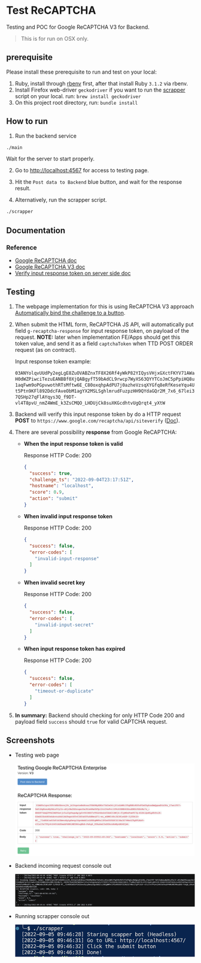 # Test ReCAPTCHA

Testing and POC for Google ReCAPTCHA V3 for Backend.

> This is for run on OSX only.

## prerequisite

Please install these prerequisite to run and test on your local:

1. Ruby, install through [rbenv](https://www.digitalocean.com/community/tutorials/how-to-install-ruby-on-rails-with-rbenv-on-macos) first, after that install Ruby `3.1.2` via rbenv.
2. Install Firefox web-driver `geckodriver` if you want to run the [scrapper](/scrapper) script on your local. run: `brew install geckodriver`
3. On this project root directory, run: `bundle install`

## How to run

1. Run the backend service

  ```bash
  ./main
  ```

  Wait for the server to start properly.

2. Go to [http://localhost:4567](http://localhost:4567) for access to testing page.

3. Hit the `Post data to Backend` blue button, and wait for the response result.

4. Alternatively, run the scrapper script.

  ```bash
  ./scrapper
  ```

## Documentation

### Reference

- [Google ReCAPTCHA doc](https://developers.google.com/recaptcha/intro)
- [Google ReCAPTCHA V3 doc](https://developers.google.com/recaptcha/docs/v3)
- [Verify input response token on server side doc](https://developers.google.com/recaptcha/docs/verify)

## Testing

1. The webpage implementation for this is using ReCAPTCHA V3 approach [Automatically bind the challenge to a button](https://developers.google.com/recaptcha/docs/v3#automatically_bind_the_challenge_to_a_button).

2. When submit the HTML form, ReCAPTCHA JS API, will automatically put field `g-recaptcha-response` for input response token, on payload of the request. __NOTE:__ later when implementation FE/Apps should get this token value, and send it as a field `captchaToken` when TTD POST ORDER request (as on contract).

    Input response token example:

    ```
    03ANYolqvUUdPy2egLgE8ZuOVABZnxTF8X26Rf4yWkP82YIQysVHjxGXctFKYV71AWakW9bIMB1kiDW_Xxk1Y_lZr8AmJP6cmvrEvt7assXXnUahuDx0GRb-H0dWZPiwciTezuEANBBf0XjQABgyfT59bAdCL9rwcp7WyXS63QYYTCoJmC5pPpiHQ8uEhdseCNHtOGWJOC2sy6PcrQsH_ZAtkQB1gim6Tx-1aqFwm9oPGpvwothRTsMftw6E_C80oxqhpAdPU7j0azheVzsqXYGfq8eRfKeseYqu4Uc4oJqFrHr_TGyZ2jXWZjCrEMJAw1r63BiStn-t5Ptn9KFl892DdcFAveObM1agYX2MSLSghlmrudFuzpzHH9QYdaGQr2M_7x6_67lei31ZEhr1OOtcYRtEHJZXPHJL4cd7to48LV3UHa5bDyzdBVD2E0-7QSHp27qFlAYqys3Q_f9DT-vl4T8pvU_nmZ4WmE_k3ZsCMQO_LHDUjCk8suXKGcdhtvUgQrqt4_yXtW
    ```

3. Backend will verify this input response token by do a HTTP request __POST__ to `https://www.google.com/recaptcha/api/siteverify` ([Doc](https://developers.google.com/recaptcha/docs/verify)).

4. There are several possibility __response__ from Google ReCAPTCHA:

    - __When the input response token is valid__
      
      Response HTTP Code: 200

      ```json
      {
        "success": true,
        "challenge_ts": "2022-09-04T23:17:51Z",
        "hostname": "localhost",
        "score": 0.9,
        "action": "submit"
      }
      ```

    - __When invalid input response token__
      
      Response HTTP Code: 200

      ```json
      {
        "success": false,
        "error-codes": [
          "invalid-input-response"
        ]
      }
      ```

    - __When invalid secret key__

      Response HTTP Code: 200

      ```json
      {
        "success": false,
        "error-codes": [
          "invalid-input-secret"
        ]
      }
      ```
    
    - __When input response token has expired__

      Response HTTP Code: 200

      ```json
      {
        "success": false,
        "error-codes": [
          "timeout-or-duplicate"
        ]
      }
      ```

5. __In summary:__ Backend should checking for only HTTP Code 200 and payload field `success` should `true` for valid CAPTCHA request. 

## Screenshots

- Testing web page

  ![Imgur](/screenshots/testing-web-page.png)

- Backend incoming request console out

  ![Imgur](/screenshots/incoming-request-BE-log.png)

- Running scrapper console out

  ![Imgur](/screenshots/running-scrapper-console-out.png)
